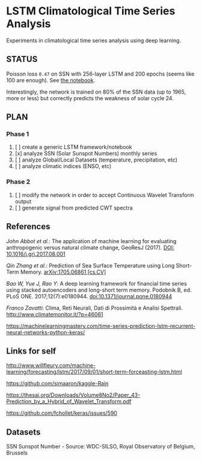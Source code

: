 # LSTM Climatological Time Series Analysis

Experiments in climatological time series analysis using deep learning.

## STATUS

Poisson loss `0.47` on SSN with 256-layer LSTM and 200 epochs (seems like 100 are enough). See [the notebook](LSTM-SSN.ipynb).

Interestingly, the network is trained on 80% of the SSN data (up to 1965, more or less) but correctly predicts the weakness of solar cycle 24.

## PLAN

### Phase 1

1. [ ] create a generic LSTM framework/notebook
2. [x] analyze SSN (Solar Sunspot Numbers) monthly series
3. [ ] analyze Global/Local Datasets (temperature, precipitation, etc)
4. [ ] analyze climatic indices (ENSO, etc)

### Phase 2

1. [ ] modify the network in order to accept Continuous Wavelet Transform output
2. [ ] generate signal from predicted CWT spectra

## References

_John Abbot et al._: The application of machine learning for evaluating anthropogenic versus natural climate change, GeoResJ (2017). [DOI: 10.1016/j.grj.2017.08.001](http://dx.doi.org/10.1016/j.grj.2017.08.001)

_Qin Zhang et al._: Prediction of Sea Surface Temperature using Long Short-Term Memory. [arXiv:1705.06861 \[cs.CV\]](https://arxiv.org/abs/1705.06861)

_Bao W, Yue J, Rao Y_: A deep learning framework for financial time series using stacked autoencoders and long-short term memory. Podobnik B, ed. PLoS ONE. 2017;12(7):e0180944. [doi:10.1371/journal.pone.0180944](http://doi.org/10.1371/journal.pone.0180944)

_Franco Zavatti_:  Clima, Reti Neurali, Dati di Prossimità e Analisi Spettrali. http://www.climatemonitor.it/?p=46061

https://machinelearningmastery.com/time-series-prediction-lstm-recurrent-neural-networks-python-keras/

## Links for self

http://www.willfleury.com/machine-learning/forecasting/lstm/2017/09/01/short-term-forceasting-lstm.html

https://github.com/simaaron/kaggle-Rain

https://thesai.org/Downloads/Volume8No2/Paper_43-Prediction_by_a_Hybrid_of_Wavelet_Transform.pdf

https://github.com/fchollet/keras/issues/590

## Datasets

SSN Sunspot Number - Source: WDC-SILSO, Royal Observatory of Belgium, Brussels

